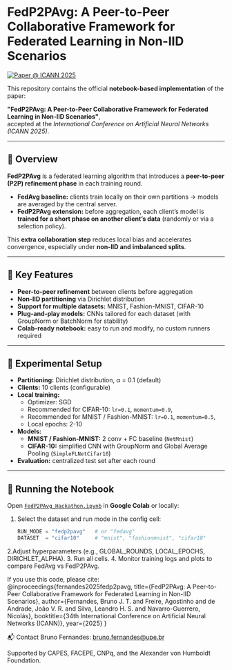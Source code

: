 # FedP2PAvg: A Peer-to-Peer Collaborative Framework for Federated Learning in Non-IID Scenarios

[![Paper @ ICANN 2025](https://img.shields.io/badge/ICANN%202025-Accepted-blue)]([https://link_to_paper_if_available](https://link.springer.com/chapter/10.1007/978-3-032-04558-4_31))

This repository contains the official **notebook-based implementation** of the paper:

**"FedP2PAvg: A Peer-to-Peer Collaborative Framework for Federated Learning in Non-IID Scenarios"**,  
accepted at the *International Conference on Artificial Neural Networks (ICANN 2025)*.

---

## 📌 Overview

**FedP2PAvg** is a federated learning algorithm that introduces a **peer-to-peer (P2P) refinement phase** in each training round.  
- **FedAvg baseline:** clients train locally on their own partitions → models are averaged by the central server.  
- **FedP2PAvg extension:** before aggregation, each client’s model is **trained for a short phase on another client’s data** (randomly or via a selection policy).  

This **extra collaboration step** reduces local bias and accelerates convergence, especially under **non-IID and imbalanced splits**.

---

## 🧠 Key Features

- **Peer-to-peer refinement** between clients before aggregation  
- **Non-IID partitioning** via Dirichlet distribution  
- **Support for multiple datasets:** MNIST, Fashion-MNIST, CIFAR-10  
- **Plug-and-play models:** CNNs tailored for each dataset (with GroupNorm or BatchNorm for stability)  
- **Colab-ready notebook:** easy to run and modify, no custom runners required  

---

## 🧪 Experimental Setup

- **Partitioning:** Dirichlet distribution, α = 0.1 (default)  
- **Clients:** 10 clients (configurable)  
- **Local training:**  
  - Optimizer: SGD  
  - Recommended for CIFAR-10: `lr=0.1`, `momentum=0.9`,
  - Recommended for MNIST / Fashion-MNIST: `lr=0.1`, `momentum=0.5`,
  - Local epochs: 2-10
- **Models:**  
  - **MNIST / Fashion-MNIST:** 2 conv + FC baseline (`NetMnist`)  
  - **CIFAR-10:** simplified CNN with GroupNorm and Global Average Pooling (`SimpleFLNetCifar10`)  
- **Evaluation:** centralized test set after each round  

---

## 🚀 Running the Notebook

Open [`FedP2PAvg_Hackathon.ipynb`](./FedP2PAvg_Hackathon.ipynb) in **Google Colab** or locally:

1. Select the dataset and run mode in the config cell:
   ```python
   RUN_MODE = "fedp2pavg"   # or "fedavg"
   DATASET  = "cifar10"     # "mnist", "fashionmnist", "cifar10"
2.Adjust hyperparameters (e.g., GLOBAL_ROUNDS, LOCAL_EPOCHS, DIRICHLET_ALPHA).
3. Run all cells.
4. Monitor training logs and plots to compare FedAvg vs FedP2PAvg.

If you use this code, please cite:
@inproceedings{fernandes2025fedp2pavg,
  title={FedP2PAvg: A Peer-to-Peer Collaborative Framework for Federated Learning in Non-IID Scenarios},
  author={Fernandes, Bruno J. T. and Freire, Agostinho and de Andrade, João V. R. and Silva, Leandro H. S. and Navarro-Guerrero, Nicolás},
  booktitle={34th International Conference on Artificial Neural Networks (ICANN)},
  year={2025}
}

📬 Contact
Bruno Fernandes: bruno.fernandes@upe.br

Supported by CAPES, FACEPE, CNPq, and the Alexander von Humboldt Foundation.

